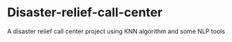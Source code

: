 # Disaster-relief-call-center
A disaster relief call center project using KNN algorithm and some NLP tools
